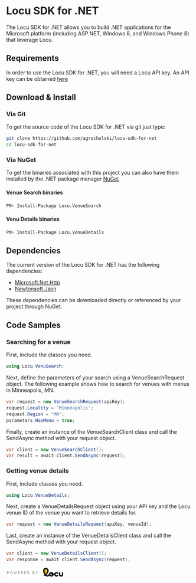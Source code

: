 Locu SDK for .NET
================

The Locu SDK for .NET allows you to build .NET applications for the Microsoft platform (including ASP.NET, Windows 8, and Windows Phone 8) that leverage Locu.

## Requirements

In order to use the Locu SDK for .NET, you will need a Locu API key. An API key can be obtained [here](https://dev.locu.com)

## Download & Install

### Via Git

To get the source code of the Locu SDK for .NET via git just type:

```bash
git clone https://github.com/agrocholski/locu-sdk-for-net
cd locu-sdk-for-net
```

### Via NuGet

To get the binaries associated with this project you can also have them installed by the .NET package manager [NuGet](http://www.nuget.org)

#### Venue Search binaries
```bash
PM> Install-Package Locu.VenueSearch
```

#### Venu Details binaries
```bash
PM> Install-Package Locu.VenueDetails
```

## Dependencies

The current version of the Locu SDK for .NET has the following dependencies:

- [Microsoft.Net.Http](https://www.nuget.org/packages/Microsoft.Net.Http/)
- [Newtonsoft.Json](https://www.nuget.org/packages/Newtonsoft.Json/)

These dependencies can be downloaded directly or referenced by your project through NuGet.

## Code Samples

### Searching for a venue

First, include the classes you need.

```csharp
using Locu.VenuSearch;
```

Next, define the parameters of your search using a VenueSearchRequest object. The following example shows how to search for venues with menus in Minneapolis, MN.

```csharp
var request = new VenueSearchRequest(apiKey);
request.Locality = "Minneapolis";
request.Region = "MN";
parameters.HasMenu = true;
```

Finally, create an instance of the VenueSearchClient class and call the SendAsync method with your request object.

```csharp
var client = new VenueSearchClient();
var result = await client.SendAsync(request);
```

### Getting venue details

First, include classes you need.

```csharp
using Locu.VenueDetails;
```

Next, create a VenueDetailsRequest object using your API key and the Locu venue ID of the venue you want to retrieve details for.

```csharp
var request = new VenueDetailsRequest(apiKey, venueId);
```

Last, create an instance of the VenueDetailsClient class and call the SendAsync method with your request object.

```csharp
var client = new VenueDetailsClient();
var response = await client.SendAsync(request);
```

![Powered by Locu](/docs/images/Locu/poweredby-color.png)